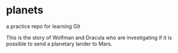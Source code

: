 # planets
 a practice repo for learning Git

This is the story of Wolfman and Dracula who are investigating if it is possible to send a planetary lander to Mars.

